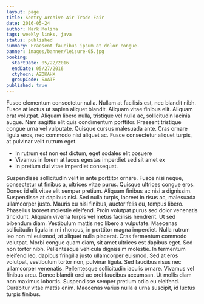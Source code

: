 ```yaml
---
layout: page
title: Sentry Archive Air Trade Fair
date: 2016-05-24
author: Mark Molina
tags: weekly links, java
status: published
summary: Praesent faucibus ipsum at dolor congue.
banner: images/banner/leisure-05.jpg
booking:
  startDate: 05/22/2016
  endDate: 05/27/2016
  ctyhocn: AZOKAHX
  groupCode: SAATF
published: true
---
```

Fusce elementum consectetur nulla. Nullam at facilisis est, nec blandit nibh. Fusce at lectus ut sapien aliquet blandit. Aliquam vitae finibus elit. Aliquam erat volutpat. Aliquam libero nulla, tristique vel nulla ac, sollicitudin lacinia augue. Nam sagittis elit quis condimentum porttitor. Praesent tristique congue urna vel vulputate. Quisque cursus malesuada ante. Cras ornare ligula eros, nec commodo nisi aliquet ac. Fusce consectetur aliquet turpis, at pulvinar velit rutrum eget.

* In rutrum est non est dictum, eget sodales elit posuere
* Vivamus in lorem at lacus egestas imperdiet sed sit amet ex
* In pretium dui vitae imperdiet consequat.

Suspendisse sollicitudin velit in ante porttitor ornare. Fusce nisi neque, consectetur ut finibus a, ultrices vitae purus. Quisque ultrices congue eros. Donec id elit vitae elit semper pretium. Aliquam finibus ac nisi a dignissim. Suspendisse at dapibus nisl. Sed nulla turpis, laoreet in risus ac, malesuada ullamcorper justo. Mauris eu nisi finibus, auctor felis eu, tempus libero. Phasellus laoreet molestie eleifend. Proin volutpat purus sed dolor venenatis tincidunt. Aliquam viverra turpis vel metus facilisis hendrerit. Ut sed bibendum diam. Vestibulum mattis nec libero a vulputate. Maecenas sollicitudin ligula in mi rhoncus, in porttitor magna imperdiet. Nulla rutrum leo non mi euismod, at aliquet nulla placerat.
Cras fermentum commodo volutpat. Morbi congue quam diam, sit amet ultrices est dapibus eget. Sed non tortor nibh. Pellentesque vehicula dignissim molestie. In fermentum eleifend leo, dapibus fringilla justo ullamcorper euismod. Sed at eros volutpat, vestibulum tortor non, pulvinar ligula. Sed faucibus risus nec ullamcorper venenatis. Pellentesque sollicitudin iaculis ornare. Vivamus vel finibus arcu. Donec blandit orci ac orci faucibus accumsan. Ut mollis diam non maximus lobortis. Suspendisse semper pretium odio eu eleifend. Curabitur vitae mattis enim. Maecenas varius nulla a urna suscipit, id luctus turpis finibus.
